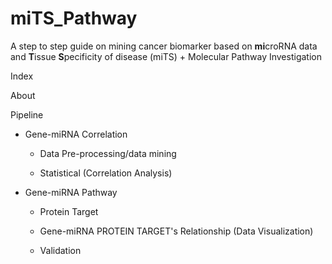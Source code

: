 # miTS_Pathway
A step to step guide on mining cancer biomarker based on **mi**croRNA data and **T**issue **S**pecificity of disease (miTS) + Molecular Pathway Investigation

Index

About


Pipeline

- Gene-miRNA Correlation
 
  - Data Pre-processing/data mining
  
  - Statistical (Correlation Analysis)
  
- Gene-miRNA Pathway
 
  - Protein Target
  
  - Gene-miRNA PROTEIN TARGET's Relationship (Data Visualization)
  
  - Validation
  
